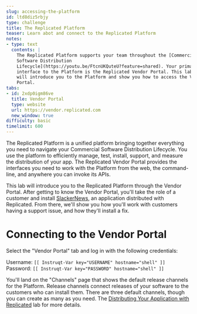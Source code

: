 ```yaml
---
slug: accessing-the-platform
id: ltd8diz5rbjy
type: challenge
title: The Replicated Platform
teaser: Learn abot and connect to the Replicated Platform
notes:
- type: text
  contents: |
    The Replicated Platform supports your team throughout the [Commercial
    Software Distribution
    Lifecycle](https://youtu.be/FtcnUKQuteU?feature=shared). Your primary
    interface to the Platform is the Replicated Vendor Portal. This lab
    will introduce you to the Platform and show you how to access the Vendor
    Portal.
tabs:
- id: 2xdp0igm86ve
  title: Vendor Portal
  type: website
  url: https://vendor.replicated.com
  new_window: true
difficulty: basic
timelimit: 600
---
```


The Replicated Platform is a unified platform bringing together everything you
need to navigate your Commercial Software Distribution Lifecycle. You use the
platform to efficiently manage, test, install, support, and measure the
distribution of your app. The Replicated Vendor Portal provides the interfaces
you need to work with the Platform from the web, the command-line, and
anywhere you can invoke its APIs.

This lab will introduce you to the Replicated Platform through the Vendor
Portal. After getting to know the Vendor Portal, you'll take the role of a
customer and install [SlackerNews](https://slackernews.io), an application
distributed with Replicated. From there, we'll show you how you'll work with
customers having a support issue, and how they'll install a fix.

Connecting to the Vendor Portal
===============================

Select the "Vendor Portal" tab and log in with the following credentials:

Username: `[[ Instruqt-Var key="USERNAME" hostname="shell" ]]`<br/>
Password: `[[ Instruqt-Var key="PASSWORD" hostname="shell" ]]`

You'll land on the "Channels" page that shows the default release channels for
the Platform. Release channels connect releases of your software to the
customers who can install them. There are three default channels, though you
can create as many as you need. The [Distributing Your Application with
Replicated](https://play.instruqt.com/replicated/tracks/distributing-with-replicated)
lab for more details.
